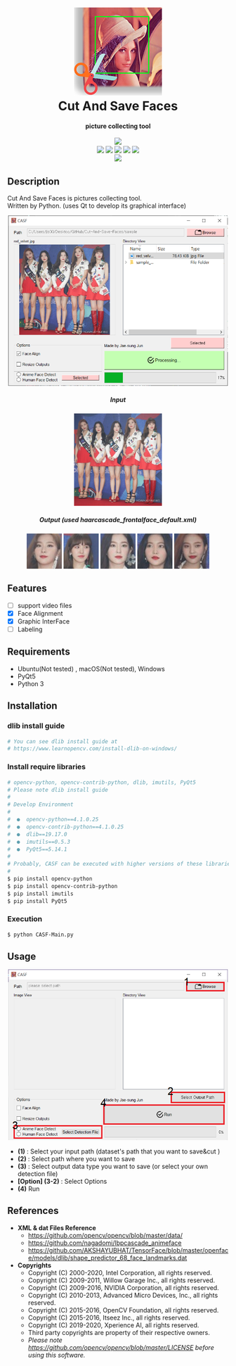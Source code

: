 <h1 align="center">
  <img src="icons/lena.png"><br/>Cut And Save Faces
</h1>

<h4 align="center">
picture collecting tool
</h4>

<div align="center">
  <a href="https://github.com/Jaesung-Jun/Cut-And-Save-Faces/releases"><img src="https://img.shields.io/badge/release-1.3--GUI-blue"></a>
  <br>
  <a href="https://pypi.org/project/PyQt5/"><img src="https://img.shields.io/badge/PyQt5-5.13.0-green"></a>
  <a href="https://pypi.org/project/opencv-python/"><img src="https://img.shields.io/badge/opencv--python-4.1.0.25-green"></a>
  <a href="https://pypi.org/project/opencv-contrib-python/"><img src="https://img.shields.io/badge/opencv--contrib--python-4.1.0.25-green"></a>
  <a href="https://pypi.org/project/dlib/"><img src="https://img.shields.io/badge/dlib-19.17.0-green"></a>
  <a href="https://pypi.org/project/imutils/"><img src="https://img.shields.io/badge/imutils-0.5.2-green"></a>
  <br>
  <a href="https://raw.githubusercontent.com/Jaesung-Jun/Cut-And-Save-Faces/master/LICENSE"><img src="https://img.shields.io/badge/licence-MIT-lightgrey"></a>
</div>

## Description
Cut And Save Faces is pictures collecting tool.<br>
Written by Python. (uses Qt to develop its graphical interface)
<div align="center">
<img src="https://raw.githubusercontent.com/Jaesung-Jun/Cut-And-Save-Faces/master/imgs/gui.png" width=500/>
<h5> Input </h5>
<img src="https://raw.githubusercontent.com/Jaesung-Jun/Cut-And-Save-Faces/master/sample/red_velvet.jpg" width=200 />
<br>
<h5> Output (used haarcascade_frontalface_default.xml)</h5>
<img src="https://raw.githubusercontent.com/Jaesung-Jun/Cut-And-Save-Faces/master/sample/sample_outputs/red_velvet.jpg_0_cropped.jpg" width=80/>
<img src="https://raw.githubusercontent.com/Jaesung-Jun/Cut-And-Save-Faces/master/sample/sample_outputs/red_velvet.jpg_1_cropped.jpg" width=80/>
<img src="https://raw.githubusercontent.com/Jaesung-Jun/Cut-And-Save-Faces/master/sample/sample_outputs/red_velvet.jpg_2_cropped.jpg" width=80/>
<img src="https://raw.githubusercontent.com/Jaesung-Jun/Cut-And-Save-Faces/master/sample/sample_outputs/red_velvet.jpg_3_cropped.jpg" width=80/>
<img src="https://raw.githubusercontent.com/Jaesung-Jun/Cut-And-Save-Faces/master/sample/sample_outputs/red_velvet.jpg_4_cropped.jpg" width=80/>
</div>

## Features
* [ ] support video files
* [x] Face Alignment
* [x] Graphic InterFace
* [ ] Labeling
  
## Requirements

* Ubuntu(Not tested) , macOS(Not tested), Windows
* PyQt5
* Python 3 

## Installation

### dlib install guide

```bash
# You can see dlib install guide at
# https://www.learnopencv.com/install-dlib-on-windows/
```
### Install require libraries
```bash
# opencv-python, opencv-contrib-python, dlib, imutils, PyQt5
# Please note dlib install guide
#
# Develop Environment
#
#  ●  opencv-python==4.1.0.25
#  ●  opencv-contrib-python==4.1.0.25
#  ●  dlib==19.17.0
#  ●  imutils==0.5.3
#  ●  PyQt5==5.14.1
#
# Probably, CASF can be executed with higher versions of these libraries.
#
$ pip install opencv-python
$ pip install opencv-contrib-python
$ pip install imutils
$ pip install PyQt5
```

### Execution
```bash
$ python CASF-Main.py
```

## Usage

<div align="center">

<img src="https://raw.githubusercontent.com/Jaesung-Jun/Cut-And-Save-Faces/master/imgs/guide.PNG" width=500/>

</div>

* **(1)** : Select your input path (dataset's path that you want to save&cut )
* **(2)** : Select path where you want to save
* **(3)** : Select output data type you want to save (or select your own detection file)
* **[Option] (3-2)** : Select Options
* **(4)** Run

## References
+ **XML & dat Files Reference**
  * https://github.com/opencv/opencv/blob/master/data/
  * https://github.com/nagadomi/lbpcascade_animeface
  * https://github.com/AKSHAYUBHAT/TensorFace/blob/master/openface/models/dlib/shape_predictor_68_face_landmarks.dat
+ **Copyrights**
  * Copyright (C) 2000-2020, Intel Corporation, all rights reserved.
  * Copyright (C) 2009-2011, Willow Garage Inc., all rights reserved.
  * Copyright (C) 2009-2016, NVIDIA Corporation, all rights reserved.
  * Copyright (C) 2010-2013, Advanced Micro Devices, Inc., all rights reserved.
  * Copyright (C) 2015-2016, OpenCV Foundation, all rights reserved.
  * Copyright (C) 2015-2016, Itseez Inc., all rights reserved.
  * Copyright (C) 2019-2020, Xperience AI, all rights reserved.
  * Third party copyrights are property of their respective owners.
  * *Please note https://github.com/opencv/opencv/blob/master/LICENSE before using this software.*



